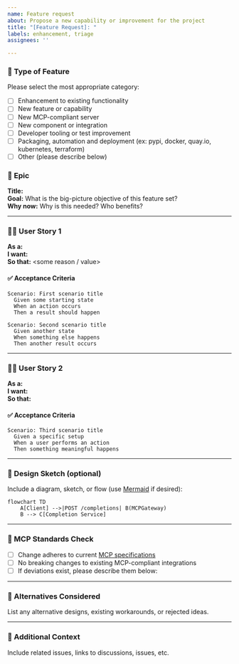 ```yaml
---
name: Feature request
about: Propose a new capability or improvement for the project
title: "[Feature Request]: "
labels: enhancement, triage
assignees: ''

---
```


<!--
💡 Tip: When suggesting a feature, provide a high-level epic and concrete user stories.
Include markdown examples, Mermaid diagrams, and MCP standards where appropriate.

Feel free to include feature requests to develop new components, MCP servers, tools, integrations, etc.
-->

### 🧭 Type of Feature

Please select the most appropriate category:

- [ ] Enhancement to existing functionality 
- [ ] New feature or capability 
- [ ] New MCP-compliant server 
- [ ] New component or integration 
- [ ] Developer tooling or test improvement 
- [ ] Packaging, automation and deployment (ex: pypi, docker, quay.io, kubernetes, terraform)
- [ ] Other (please describe below)

### 🧭 Epic

**Title:** <High-level feature or capability>  
**Goal:** What is the big-picture objective of this feature set?  
**Why now:** Why is this needed? Who benefits?

---

### 🙋‍♂️ User Story 1

**As a:** <type of user>  
**I want:** <some goal>  
**So that:** <some reason / value>

#### ✅ Acceptance Criteria
```gherkin
Scenario: First scenario title
  Given some starting state
  When an action occurs
  Then a result should happen

Scenario: Second scenario title
  Given another state
  When something else happens
  Then another result occurs
```

---

### 🙋‍♂️ User Story 2

**As a:** <another type of user>  
**I want:** <a different goal>  
**So that:** <a different reason>

#### ✅ Acceptance Criteria
```gherkin
Scenario: Third scenario title
  Given a specific setup
  When a user performs an action
  Then something meaningful happens
```

---

### 📐 Design Sketch (optional)

Include a diagram, sketch, or flow (use [Mermaid](https://mermaid.js.org/) if desired):

```mermaid
flowchart TD
    A[Client] -->|POST /completions| B(MCPGateway)
    B --> C[Completion Service]
```

---

### 🔗 MCP Standards Check

- [ ] Change adheres to current [MCP specifications](https://developer.ibm.com/tutorials/awb-handle-remote-tool-calling-model-context-protocol/)
- [ ] No breaking changes to existing MCP-compliant integrations
- [ ] If deviations exist, please describe them below:

---

### 🔄 Alternatives Considered

List any alternative designs, existing workarounds, or rejected ideas.

---

### 📓 Additional Context

Include related issues, links to discussions, issues, etc.
